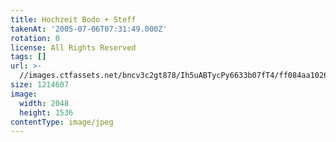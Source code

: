 ```yaml
---
title: Hochzeit Bodo + Steff
takenAt: '2005-07-06T07:31:49.000Z'
rotation: 0
license: All Rights Reserved
tags: []
url: >-
  //images.ctfassets.net/bncv3c2gt878/Ih5uABTycPy6633b07fT4/ff084aa10261a8129d0bdc104aab00b1/hochzeit-bodo--steff_4560371918_o
size: 1214607
image:
  width: 2048
  height: 1536
contentType: image/jpeg
---
```


